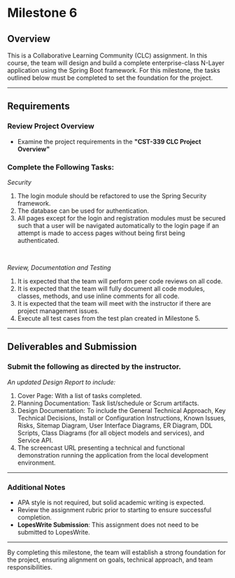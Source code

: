 # Milestone 6

## Overview
This is a Collaborative Learning Community (CLC) assignment. In this course, the team will design and build a complete enterprise-class N-Layer application using the Spring Boot framework. For this milestone, the tasks outlined below must be completed to set the foundation for the project.

---

## Requirements
### Review Project Overview
- Examine the project requirements in the **"CST-339 CLC Project Overview"**

### Complete the Following Tasks:

*Security*

1. The login module should be refactored to use the Spring Security framework.
2. The database can be used for authentication.
3. All pages except for the login and registration modules must be secured such that a user will be navigated automatically to the login page if an attempt is made to access pages without being first being authenticated.

<br>

*Review, Documentation and Testing*
1. It is expected that the team will perform peer code reviews on all code.
2. It is expected that the team will fully document all code modules, classes, methods, and use inline comments for all code.
3. It is expected that the team will meet with the instructor if there are project management issues.
4. Execute all test cases from the test plan created in Milestone 5.

---

## Deliverables and Submission

### Submit the following as directed by the instructor.

*An updated Design Report to include:*

1. Cover Page: With a list of tasks completed.
2. Planning Documentation: Task list/schedule or Scrum artifacts.
3. Design Documentation: To include the General Technical Approach, Key Technical Decisions, Install or Configuration Instructions, Known Issues, Risks, Sitemap Diagram, User Interface Diagrams, ER Diagram, DDL Scripts, Class Diagrams (for all object models and services), and Service API.
4. The screencast URL presenting a technical and functional demonstration running the application from the local development environment.

---

### Additional Notes
- APA style is not required, but solid academic writing is expected.
- Review the assignment rubric prior to starting to ensure successful completion.
- **LopesWrite Submission**: This assignment does not need to be submitted to LopesWrite.

---

By completing this milestone, the team will establish a strong foundation for the project, ensuring alignment on goals, technical approach, and team responsibilities.